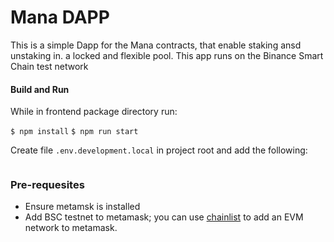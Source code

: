 
# Mana DAPP

This is a simple Dapp for the Mana contracts, that enable staking ansd unstaking in. a locked and flexible pool.
This app runs on the Binance Smart Chain test network


#### Build and Run

While in frontend package directory run:

`$ npm install`
`$ npm run start`

Create file `.env.development.local` in project root and add the following:

```

```
### Pre-requesites
- Ensure metamsk is installed
- Add BSC testnet to metamask; you can use [chainlist](https://chainlist.org/) to add an EVM network to metamask.
